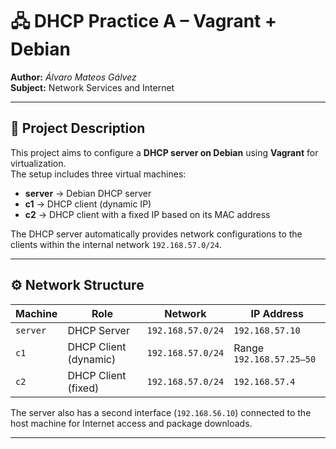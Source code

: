 # 🖧 DHCP Practice A – Vagrant + Debian

**Author:** *Álvaro Mateos Gálvez*  
**Subject:** Network Services and Internet 

---

## 📘 Project Description

This project aims to configure a **DHCP server on Debian** using **Vagrant** for virtualization.  
The setup includes three virtual machines:

- **server** → Debian DHCP server  
- **c1** → DHCP client (dynamic IP)  
- **c2** → DHCP client with a fixed IP based on its MAC address  

The DHCP server automatically provides network configurations to the clients within the internal network `192.168.57.0/24`.

---

## ⚙️ Network Structure

| Machine | Role | Network | IP Address |
|----------|------|----------|-------------|
| `server` | DHCP Server | `192.168.57.0/24` | `192.168.57.10` |
| `c1` | DHCP Client (dynamic) | `192.168.57.0/24` | Range `192.168.57.25–50` |
| `c2` | DHCP Client (fixed) | `192.168.57.0/24` | `192.168.57.4` |

The server also has a second interface (`192.168.56.10`) connected to the host machine for Internet access and package downloads.

---

